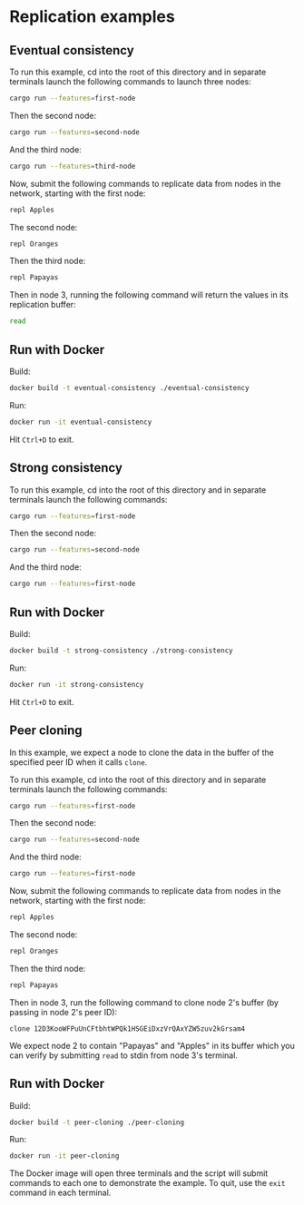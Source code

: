 # Replication examples

## Eventual consistency

To run this example, cd into the root of this directory and in separate terminals launch the following commands to launch three nodes:

```bash
cargo run --features=first-node
```
 
Then the second node:

```bash
cargo run --features=second-node
```

And the third node:

```bash
cargo run --features=third-node
```

Now, submit the following commands to replicate data from nodes in the network, starting with the first node:

```bash
repl Apples
```

The second node:

```bash
repl Oranges
```

Then the third node:

```bash
repl Papayas
```

Then in node 3, running the following command will return the values in its replication buffer:

```bash
read
```

## Run with Docker

Build:

```bash
docker build -t eventual-consistency ./eventual-consistency
```

Run:

```bash
docker run -it eventual-consistency
```

Hit `Ctrl+D` to exit.

## Strong consistency

To run this example, cd into the root of this directory and in separate terminals launch the following commands:

```bash
cargo run --features=first-node
```
 
Then the second node:

```bash
cargo run --features=second-node
```

And the third node:

```bash
cargo run --features=first-node
```

## Run with Docker

Build:

```bash
docker build -t strong-consistency ./strong-consistency
```

Run:

```bash
docker run -it strong-consistency
```

Hit `Ctrl+D` to exit.

## Peer cloning

In this example, we expect a node to clone the data in the buffer of the specified peer ID when it calls `clone`.

To run this example, cd into the root of this directory and in separate terminals launch the following commands:

```bash
cargo run --features=first-node
```
 
Then the second node:

```bash
cargo run --features=second-node
```

And the third node:

```bash
cargo run --features=first-node
```

Now, submit the following commands to replicate data from nodes in the network, starting with the first node:

```bash
repl Apples
```

The second node:

```bash
repl Oranges
```

Then the third node:

```bash
repl Papayas
```

Then in node 3, run the following command to clone node 2's buffer (by passing in node 2's peer ID):

```clone
clone 12D3KooWFPuUnCFtbhtWPQk1HSGEiDxzVrQAxYZW5zuv2kGrsam4
```

We expect node 2 to contain "Papayas" and "Apples" in its buffer which you can verify by submitting `read` to stdin from node 3's terminal.

## Run with Docker

Build:

```bash
docker build -t peer-cloning ./peer-cloning
```

Run:

```bash
docker run -it peer-cloning
```

The Docker image will open three terminals and the script will submit commands to each one to demonstrate the example. To quit, use the `exit` command in each terminal.